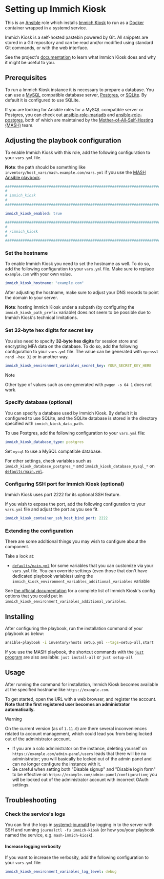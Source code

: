 <!--
SPDX-FileCopyrightText: 2020 - 2024 MDAD project contributors
SPDX-FileCopyrightText: 2020 - 2024 Slavi Pantaleev
SPDX-FileCopyrightText: 2020 Aaron Raimist
SPDX-FileCopyrightText: 2020 Chris van Dijk
SPDX-FileCopyrightText: 2020 Dominik Zajac
SPDX-FileCopyrightText: 2020 Mickaël Cornière
SPDX-FileCopyrightText: 2022 François Darveau
SPDX-FileCopyrightText: 2022 Julian Foad
SPDX-FileCopyrightText: 2022 Warren Bailey
SPDX-FileCopyrightText: 2023 Antonis Christofides
SPDX-FileCopyrightText: 2023 Felix Stupp
SPDX-FileCopyrightText: 2023 Julian-Samuel Gebühr
SPDX-FileCopyrightText: 2023 Pierre 'McFly' Marty
SPDX-FileCopyrightText: 2024 Thomas Miceli
SPDX-FileCopyrightText: 2024 - 2025 Suguru Hirahara

SPDX-License-Identifier: AGPL-3.0-or-later
-->

# Setting up Immich Kiosk

This is an [Ansible](https://www.ansible.com/) role which installs [Immich Kiosk](https://immich_kiosk.io/) to run as a [Docker](https://www.docker.com/) container wrapped in a systemd service.

Immich Kiosk is a self-hosted pastebin powered by Git. All snippets are stored in a Git repository and can be read and/or modified using standard Git commands, or with the web interface.

See the project's [documentation](https://immich_kiosk.io/docs/) to learn what Immich Kiosk does and why it might be useful to you.

## Prerequisites

To run a Immich Kiosk instance it is necessary to prepare a database. You can use a [MySQL](https://www.mysql.com/) compatible database server, [Postgres](https://www.postgresql.org/), or [SQLite](https://www.sqlite.org/). By default it is configured to use SQLite.

If you are looking for Ansible roles for a MySQL compatible server or Postgres, you can check out [ansible-role-mariadb](https://github.com/mother-of-all-self-hosting/ansible-role-mariadb) and [ansible-role-postgres](https://github.com/mother-of-all-self-hosting/ansible-role-postgres), both of which are maintained by the [Mother-of-All-Self-Hosting (MASH)](https://github.com/mother-of-all-self-hosting) team.

## Adjusting the playbook configuration

To enable Immich Kiosk with this role, add the following configuration to your `vars.yml` file.

**Note**: the path should be something like `inventory/host_vars/mash.example.com/vars.yml` if you use the [MASH Ansible playbook](https://github.com/mother-of-all-self-hosting/mash-playbook).

```yaml
########################################################################
#                                                                      #
# immich_kiosk                                                         #
#                                                                      #
########################################################################

immich_kiosk_enabled: true

########################################################################
#                                                                      #
# /immich_kiosk                                                        #
#                                                                      #
########################################################################
```

### Set the hostname

To enable Immich Kiosk you need to set the hostname as well. To do so, add the following configuration to your `vars.yml` file. Make sure to replace `example.com` with your own value.

```yaml
immich_kiosk_hostname: "example.com"
```

After adjusting the hostname, make sure to adjust your DNS records to point the domain to your server.

**Note**: hosting Immich Kiosk under a subpath (by configuring the `immich_kiosk_path_prefix` variable) does not seem to be possible due to Immich Kiosk's technical limitations.

### Set 32-byte hex digits for secret key

You also need to specify **32-byte hex digits** for session store and encrypting MFA data on the database. To do so, add the following configuration to your `vars.yml` file. The value can be generated with `openssl rand -hex 32` or in another way.

```yaml
immich_kiosk_environment_variables_secret_key: YOUR_SECRET_KEY_HERE
```

>[!NOTE]
> Other type of values such as one generated with `pwgen -s 64 1` does not work.

### Specify database (optional)

You can specify a database used by Immich Kiosk. By default it is configured to use SQLite, and the SQLite database is stored in the directory specified with `immich_kiosk_data_path`.

To use Postgres, add the following configuration to your `vars.yml` file:

```yaml
immich_kiosk_database_type: postgres
```

Set `mysql` to use a MySQL compatible database.

For other settings, check variables such as `immich_kiosk_database_postgres_*` and `immich_kiosk_database_mysql_*` on [`defaults/main.yml`](../defaults/main.yml).

### Configuring SSH port for Immich Kiosk (optional)

Immich Kiosk uses port 2222 for its optional SSH feature.

If you wish to expose the port, add the following configuration to your `vars.yml` file and adjust the port as you see fit.

```yaml
immich_kiosk_container_ssh_host_bind_port: 2222
```

### Extending the configuration

There are some additional things you may wish to configure about the component.

Take a look at:

- [`defaults/main.yml`](../defaults/main.yml) for some variables that you can customize via your `vars.yml` file. You can override settings (even those that don't have dedicated playbook variables) using the `immich_kiosk_environment_variables_additional_variables` variable

See [the official documentation](https://immich_kiosk.io/docs/configuration/cheat-sheet.html) for a complete list of Immich Kiosk's config options that you could put in `immich_kiosk_environment_variables_additional_variables`.

## Installing

After configuring the playbook, run the installation command of your playbook as below:

```sh
ansible-playbook -i inventory/hosts setup.yml --tags=setup-all,start
```

If you use the MASH playbook, the shortcut commands with the [`just` program](https://github.com/mother-of-all-self-hosting/mash-playbook/blob/main/docs/just.md) are also available: `just install-all` or `just setup-all`

## Usage

After running the command for installation, Immich Kiosk becomes available at the specified hostname like `https://example.com`.

To get started, open the URL with a web browser, and register the account. **Note that the first registered user becomes an administrator automatically.**

>[!WARNING]
> On the current version (as of `1.11.0`) are there several inconveniences related to account management, which could lead you from being locked out of the administrator account.
>
> - If you are a solo administrator on the instance, deleting yourself on `https://example.com/admin-panel/users` leads that there will be no administrator; you will basically be locked out of the admin panel and can no longer configure the instance with it.
> - Be careful when setting both "Disable signup" and "Disable login form" to be effective on `https://example.com/admin-panel/configuration`; you will be locked out of the administrator account with incorrect OAuth settings.

## Troubleshooting

### Check the service's logs

You can find the logs in [systemd-journald](https://www.freedesktop.org/software/systemd/man/systemd-journald.service.html) by logging in to the server with SSH and running `journalctl -fu immich-kiosk` (or how you/your playbook named the service, e.g. `mash-immich-kiosk`).

#### Increase logging verbosity

If you want to increase the verbosity, add the following configuration to your `vars.yml` file:

```yaml
immich_kiosk_environment_variables_log_level: debug
```
